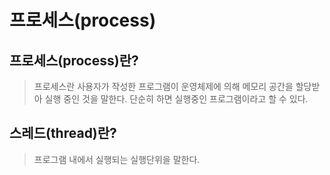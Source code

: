 # 프로세스(process)

## 프로세스(process)란?

> 프로세스란 사용자가 작성한 프로그램이 운영체제에 의해 메모리 공간을 할당받아 실행 중인 것을 말한다. 단순히 하면 실행중인 프로그램이라고 할 수 있다.

## 스레드(thread)란?

> 프로그램 내에서 실행되는 실행단위을 말한다.
